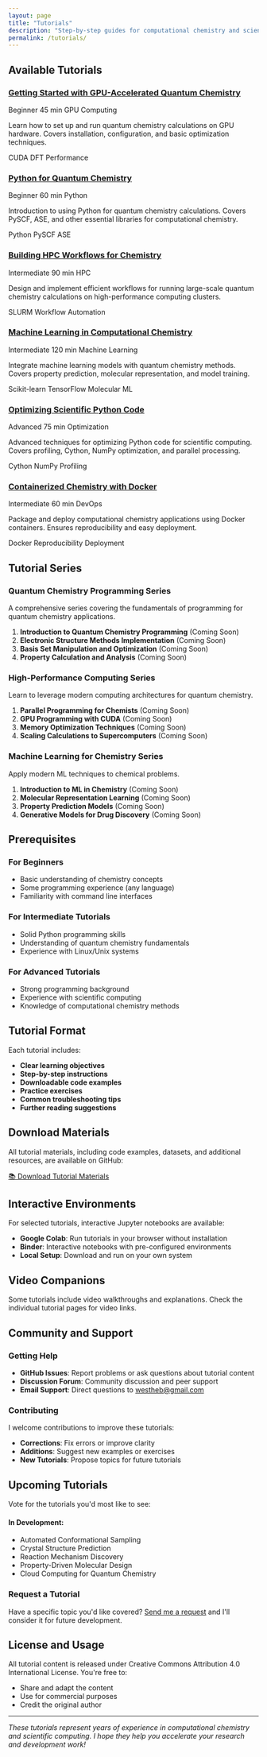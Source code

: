 ```yaml
---
layout: page
title: "Tutorials"
description: "Step-by-step guides for computational chemistry and scientific computing"
permalink: /tutorials/
---
```


## Available Tutorials

<div class="tutorial-grid">

  <div class="tutorial-card">
    <div class="tutorial-header">
      <h3><a href="/tutorials/gpu-quantum-chemistry/">Getting Started with GPU-Accelerated Quantum Chemistry</a></h3>
      <div class="tutorial-meta">
        <span class="difficulty beginner">Beginner</span>
        <span class="duration">45 min</span>
        <span class="topic">GPU Computing</span>
      </div>
    </div>
    <p>Learn how to set up and run quantum chemistry calculations on GPU hardware. Covers installation, configuration, and basic optimization techniques.</p>
    <div class="tutorial-topics">
      <span class="topic-tag">CUDA</span>
      <span class="topic-tag">DFT</span>
      <span class="topic-tag">Performance</span>
    </div>
  </div>

  <div class="tutorial-card">
    <div class="tutorial-header">
      <h3><a href="/tutorials/python-quantum-chemistry/">Python for Quantum Chemistry</a></h3>
      <div class="tutorial-meta">
        <span class="difficulty beginner">Beginner</span>
        <span class="duration">60 min</span>
        <span class="topic">Python</span>
      </div>
    </div>
    <p>Introduction to using Python for quantum chemistry calculations. Covers PySCF, ASE, and other essential libraries for computational chemistry.</p>
    <div class="tutorial-topics">
      <span class="topic-tag">Python</span>
      <span class="topic-tag">PySCF</span>
      <span class="topic-tag">ASE</span>
    </div>
  </div>

  <div class="tutorial-card">
    <div class="tutorial-header">
      <h3><a href="/tutorials/hpc-workflows/">Building HPC Workflows for Chemistry</a></h3>
      <div class="tutorial-meta">
        <span class="difficulty intermediate">Intermediate</span>
        <span class="duration">90 min</span>
        <span class="topic">HPC</span>
      </div>
    </div>
    <p>Design and implement efficient workflows for running large-scale quantum chemistry calculations on high-performance computing clusters.</p>
    <div class="tutorial-topics">
      <span class="topic-tag">SLURM</span>
      <span class="topic-tag">Workflow</span>
      <span class="topic-tag">Automation</span>
    </div>
  </div>

  <div class="tutorial-card">
    <div class="tutorial-header">
      <h3><a href="/tutorials/ml-chemistry/">Machine Learning in Computational Chemistry</a></h3>
      <div class="tutorial-meta">
        <span class="difficulty intermediate">Intermediate</span>
        <span class="duration">120 min</span>
        <span class="topic">Machine Learning</span>
      </div>
    </div>
    <p>Integrate machine learning models with quantum chemistry methods. Covers property prediction, molecular representation, and model training.</p>
    <div class="tutorial-topics">
      <span class="topic-tag">Scikit-learn</span>
      <span class="topic-tag">TensorFlow</span>
      <span class="topic-tag">Molecular ML</span>
    </div>
  </div>

  <div class="tutorial-card">
    <div class="tutorial-header">
      <h3><a href="/tutorials/code-optimization/">Optimizing Scientific Python Code</a></h3>
      <div class="tutorial-meta">
        <span class="difficulty advanced">Advanced</span>
        <span class="duration">75 min</span>
        <span class="topic">Optimization</span>
      </div>
    </div>
    <p>Advanced techniques for optimizing Python code for scientific computing. Covers profiling, Cython, NumPy optimization, and parallel processing.</p>
    <div class="tutorial-topics">
      <span class="topic-tag">Cython</span>
      <span class="topic-tag">NumPy</span>
      <span class="topic-tag">Profiling</span>
    </div>
  </div>

  <div class="tutorial-card">
    <div class="tutorial-header">
      <h3><a href="/tutorials/docker-chemistry/">Containerized Chemistry with Docker</a></h3>
      <div class="tutorial-meta">
        <span class="difficulty intermediate">Intermediate</span>
        <span class="duration">60 min</span>
        <span class="topic">DevOps</span>
      </div>
    </div>
    <p>Package and deploy computational chemistry applications using Docker containers. Ensures reproducibility and easy deployment.</p>
    <div class="tutorial-topics">
      <span class="topic-tag">Docker</span>
      <span class="topic-tag">Reproducibility</span>
      <span class="topic-tag">Deployment</span>
    </div>
  </div>

</div>

## Tutorial Series

### Quantum Chemistry Programming Series
A comprehensive series covering the fundamentals of programming for quantum chemistry applications.

1. **Introduction to Quantum Chemistry Programming** (Coming Soon)
2. **Electronic Structure Methods Implementation** (Coming Soon)
3. **Basis Set Manipulation and Optimization** (Coming Soon)
4. **Property Calculation and Analysis** (Coming Soon)

### High-Performance Computing Series
Learn to leverage modern computing architectures for quantum chemistry.

1. **Parallel Programming for Chemists** (Coming Soon)
2. **GPU Programming with CUDA** (Coming Soon)
3. **Memory Optimization Techniques** (Coming Soon)
4. **Scaling Calculations to Supercomputers** (Coming Soon)

### Machine Learning for Chemistry Series
Apply modern ML techniques to chemical problems.

1. **Introduction to ML in Chemistry** (Coming Soon)
2. **Molecular Representation Learning** (Coming Soon)
3. **Property Prediction Models** (Coming Soon)
4. **Generative Models for Drug Discovery** (Coming Soon)

## Prerequisites

### For Beginners
- Basic understanding of chemistry concepts
- Some programming experience (any language)
- Familiarity with command line interfaces

### For Intermediate Tutorials
- Solid Python programming skills
- Understanding of quantum chemistry fundamentals
- Experience with Linux/Unix systems

### For Advanced Tutorials
- Strong programming background
- Experience with scientific computing
- Knowledge of computational chemistry methods

## Tutorial Format

Each tutorial includes:

- **Clear learning objectives**
- **Step-by-step instructions**
- **Downloadable code examples**
- **Practice exercises**
- **Common troubleshooting tips**
- **Further reading suggestions**

## Download Materials

All tutorial materials, including code examples, datasets, and additional resources, are available on GitHub:

<div class="download-section">
  <a href="https://github.com/brycewestheimer/tutorials" class="btn btn-primary" target="_blank">
    📚 Download Tutorial Materials
  </a>
</div>

## Interactive Environments

For selected tutorials, interactive Jupyter notebooks are available:

- **Google Colab**: Run tutorials in your browser without installation
- **Binder**: Interactive notebooks with pre-configured environments
- **Local Setup**: Download and run on your own system

## Video Companions

Some tutorials include video walkthroughs and explanations. Check the individual tutorial pages for video links.

## Community and Support

### Getting Help
- **GitHub Issues**: Report problems or ask questions about tutorial content
- **Discussion Forum**: Community discussion and peer support
- **Email Support**: Direct questions to [westheb@gmail.com](mailto:westheb@gmail.com)

### Contributing
I welcome contributions to improve these tutorials:
- **Corrections**: Fix errors or improve clarity
- **Additions**: Suggest new examples or exercises
- **New Tutorials**: Propose topics for future tutorials

## Upcoming Tutorials

Vote for the tutorials you'd most like to see:

<div class="upcoming-tutorials">
  <h4>In Development:</h4>
  <ul>
    <li>Automated Conformational Sampling</li>
    <li>Crystal Structure Prediction</li>
    <li>Reaction Mechanism Discovery</li>
    <li>Property-Driven Molecular Design</li>
    <li>Cloud Computing for Quantum Chemistry</li>
  </ul>
</div>

### Request a Tutorial

Have a specific topic you'd like covered? <a href="/contact/">Send me a request</a> and I'll consider it for future development.

## License and Usage

All tutorial content is released under Creative Commons Attribution 4.0 International License. You're free to:
- Share and adapt the content
- Use for commercial purposes
- Credit the original author

---

*These tutorials represent years of experience in computational chemistry and scientific computing. I hope they help you accelerate your research and development work!*
